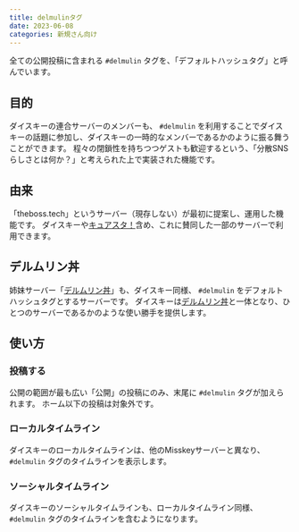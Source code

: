 ```yaml
---
title: delmulinタグ
date: 2023-06-08
categories: 新規さん向け
---
```


全ての公開投稿に含まれる `#delmulin` タグを、「デフォルトハッシュタグ」と呼んでいます。

## 目的

ダイスキーの連合サーバーのメンバーも、 `#delmulin` を利用することでダイスキーの話題に参加し、ダイスキーの一時的なメンバーであるかのように振る舞うことができます。
程々の閉鎖性を持ちつつゲストも歓迎するという、「分散SNSらしさとは何か？」と考えられた上で実装された機能です。

## 由来

「theboss.tech」というサーバー（現存しない）が最初に提案し、運用した機能です。
ダイスキーや[キュアスタ！](https://precure.ml/)含め、これに賛同した一部のサーバーで利用できます。

## デルムリン丼

姉妹サーバー「[デルムリン丼](https://mastodon.delmulin.com/)」も、ダイスキー同様、 `#delmulin` をデフォルトハッシュタグとするサーバーです。
ダイスキーは[デルムリン丼](https://mastodon.delmulin.com/)と一体となり、ひとつのサーバーであるかのような使い勝手を提供します。

## 使い方

### 投稿する

公開の範囲が最も広い「公開」の投稿にのみ、末尾に `#delmulin` タグが加えられます。
ホーム以下の投稿は対象外です。

### ローカルタイムライン

ダイスキーのローカルタイムラインは、他のMisskeyサーバーと異なり、 `#delmulin` タグのタイムラインを表示します。

### ソーシャルタイムライン

ダイスキーのソーシャルタイムラインも、ローカルタイムライン同様、 `#delmulin` タグのタイムラインを含むようになります。
